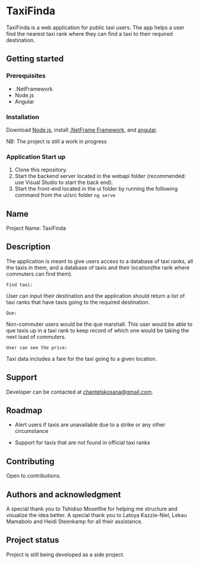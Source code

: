 # TaxiFinda

TaxiFinda is a web application for public taxi users. The app helps a user find the nearest taxi rank where they can find a taxi to their required destination.

## Getting started

### Prerequisites

* .NetFramework
* Node.js
* Angular 

### Installation

Download [Node.js](https://nodejs.org/en/download/, "Download Node.js"), install [.NetFrame Framework](https://dotnet.microsoft.com/en-us/download/dotnet-framework, "Install .NET Framework"), and [angular](https://angular.io/guide/setup-local, "Install Angular on your locall system").

NB: The project is still a work in progress

### Application Start up
1. Clone this repository.
2. Start the backend server located in the webapi folder (recommended: use Visual Studio to start the back end).
3. Start the front-end located in the ui folder by running the following command from the ui/src folder
        `ng serve`


## Name
Project Name: TaxiFinda

## Description

The application is meant to give users access to a database of taxi ranks, all the taxis in them, and a database of taxis and their location(the rank where commuters can find them).

`Find taxi:`

User can input their destination and the application should return a list of taxi ranks that have taxis going to the required destination.

`Que:`

Non-commuter users would be the que marshall. This user would be able to que taxis up in a taxi rank to keep record of which one would be taking the next load of commuters. 

`User can see the price:`

Taxi data includes a fare for the taxi going to a given location.

## Support

Developer can be contacted at chantelskosana@gmail.com.

## Roadmap

* Alert users if taxis are unavailable due to a strike or any other circumstance 

* Support for taxis that are not found in official taxi ranks

## Contributing

Open to contributions. 

## Authors and acknowledgment

A special thank you to Tshidiso Mosetlhe for helping me structure and visualize the idea better. A special thank you to Latoya Kazzie-Niel, Lekau Mamabolo and Heidi Steenkamp for all their assistance. 


## Project status

Project is still being developed as a side project.

<!-- If you have run out of energy or time for your project, put a note at the top of the README saying that development has slowed down or stopped completely. Someone may choose to fork your project or volunteer to step in as a maintainer or owner, allowing your project to keep going. You can also make an explicit request for maintainers. -->
